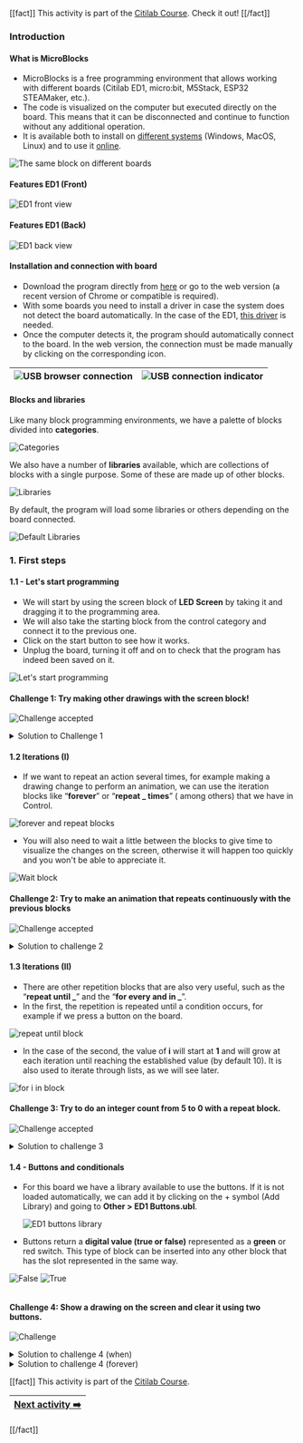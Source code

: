 [[fact]]
This activity is part of the [Citilab Course](../citilab-course-en). Check it out!
[[/fact]]

### Introduction

#### What is MicroBlocks

* MicroBlocks is a free programming environment that allows working with different boards (Citilab ED1, micro:bit, M5Stack, ESP32 STEAMaker, etc.).
* The code is visualized on the computer but executed directly on the board. This means that it can be disconnected and continue to function without any additional operation.
* It is available both to install on [different systems](https://microblocks.fun/releases) (Windows, MacOS, Linux) and to use it [online](https://microblocks.fun/run/microblocks.html).

![The same block on different boards](cm01-01-bloc-pantalla.png)

#### Features ED1 (Front)

![ED1 front view](cm01-02-ED1-frontal.png)

#### Features ED1 (Back)

![ED1 back view](cm01-03-ED1-darrere.png)

#### Installation and connection with board

* Download the program directly from [here](https://microblocks.fun/download) or go to the web version (a recent version of Chrome or compatible is required).
* With some boards you need to install a driver in case the system does not detect the board automatically. In the case of the ED1, [this driver](https://www.silabs.com/developers/usb-to-uart-bridge-vcp-drivers) is needed.
* Once the computer detects it, the program should automatically connect to the board. In the web version, the connection must be made manually by clicking on the corresponding icon.

| ![USB browser connection](cm01-04-connectar1.png) | ![USB connection indicator](cm01-04-connectar2.png) |
|--|--|

#### Blocks and libraries

Like many block programming environments, we have a palette of blocks divided into **categories**.

![Categories](cm01-05-categories.png)

We also have a number of **libraries** available, which are collections of blocks with a single purpose. Some of these are made up of other blocks.

![Libraries](cm01-06-llibreries.png)

By default, the program will load some libraries or others depending on the board connected.

![Default Libraries](cm01-07-defecte.png)

### 1. First steps

#### 1.1 - Let's start programming

* We will start by using the screen block of **LED Screen** by taking it and dragging it to the programming area.
* We will also take the starting block from the control category and connect it to the previous one.
* Click on the start button to see how it works.
* Unplug the board, turning it off and on to check that the program has indeed been saved on it.

![Let's start programming](cm01-08-comencem.png)

#### Challenge 1: Try making other drawings with the screen block!

![Challenge accepted](cm-challenge-en.png)

<details> <summary>Solution to Challenge 1</summary> <img src="cm01-s1.png" alt="Solution challenge 1"> </details>

#### 1.2 Iterations (I)

* If we want to repeat an action several times, for example making a drawing change to perform an animation, we can use the iteration blocks like “**forever**” or “**repeat \_ times**” ( among others) that we have in Control.

![forever and repeat blocks](cm01-09-iteracions.png)

* You will also need to wait a little between the blocks to give time to visualize the changes on the screen, otherwise it will happen too quickly and you won't be able to appreciate it.

![Wait block](cm01-10-espera.png)

#### Challenge 2: Try to make an animation that repeats continuously with the previous blocks

![Challenge accepted](cm-challenge-en.png)

<details> <summary>Solution to challenge 2</summary> <img src="cm01-s2.png" alt="Solution challenge 3"> </details>

#### 1.3 Iterations (II)

* There are other repetition blocks that are also very useful, such as the “**repeat until \_**” and the “**for every and in \_**”.
* In the first, the repetition is repeated until a condition occurs, for example if we press a button on the board.

![repeat until block](cm01-11-repeteix-fins.png)

* In the case of the second, the value of **i** will start at **1** and will grow at each iteration until reaching the established value (by default 10). It is also used to iterate through lists, as we will see later.

![for i in block](cm01-12-per-cada.png)

#### Challenge 3: Try to do an integer count from 5 to 0 with a repeat block.

![Challenge accepted](cm-challenge-en.png)

<details> <summary>Solution to challenge 3</summary> <img src="cm01-s3.png" alt="Solution challenge 3"> </details>

#### 1.4 - Buttons and conditionals

* For this board we have a library available to use the buttons. If it is not loaded automatically, we can add it by clicking on the + symbol (Add Library) and going to **Other > ED1 Buttons.ubl**.

  ![ED1 buttons library](cm01-13-llibreria-botons.png)
* Buttons return a **digital value (true or false)** represented as a **green** or red switch. This type of block can be inserted into any other block that has the slot represented in the same way.

![False](cm01-14-boto-ok0.png) ![True](cm01-15-boto-ok1.png)

<img title="Conditional blocks" src="cm01-16-blocs-codicionales.png" alt="" data-align="inline">

#### Challenge 4: Show a drawing on the screen and clear it using two buttons.

![Challenge](cm-challenge-en.png)

<details> <summary>Solution to challenge 4 (when)</summary> <img src="cm01-s4a.png" title="Solution challenge 4" alt="" > </details>

<details> <summary>Solution to challenge 4 (forever) </summary> <img src="cm01-s4b.png" title="Solution challenge 4" alt="" > </details>

[[fact]]
This activity is part of the [Citilab Course](../citilab-course-en).

| [Next activity ➡️](../citilab-course-02-en) |
|--|

[[/fact]]
